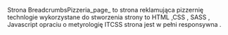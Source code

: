 Strona BreadcrumbsPizzeria_page_ to strona reklamująca pizzernię technlogie wykorzystane do stworzenia strony to HTML ,CSS , SASS , Javascript  opraciu o metyrologię ITCSS strona jest w pełni responsywna . 
